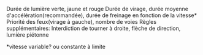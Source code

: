 Durée de lumière verte, jaune et rouge
Durée de virage, durée moyenne d'accélération(recommandée), durée de freinage en fonction de la vitesse*
Priorité des feux(virage à gauche), nombre de voies
Règles supplémentaires:
Interdiction de tourner à droite, flèche de direction, lumière piétonne


*vitesse variable? ou constante à limite
